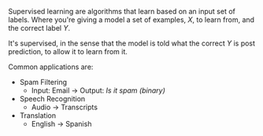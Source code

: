 Supervised learning are algorithms that learn based on an input set of labels. Where you're giving a model a set of examples, $X$, to learn from, and the correct label $Y$.

It's supervised, in the sense that the model is told what the correct $Y$ is post prediction, to allow it to learn from it.

Common applications are:

- Spam Filtering 
	- Input: Email -> Output: *Is it spam (binary)*
- Speech Recognition
	- Audio -> Transcripts
- Translation
	- English -> Spanish
